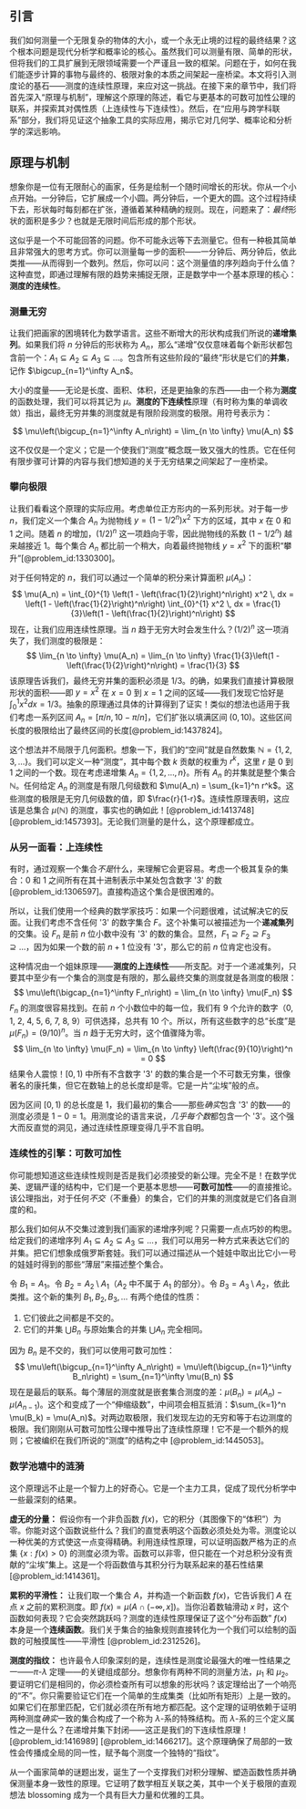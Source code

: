 ## 引言
我们如何测量一个无限复杂的物体的大小，或一个永无止境的过程的最终结果？这个根本问题是现代分析学和概率论的核心。虽然我们可以测量有限、简单的形状，但将我们的工具扩展到无限领域需要一个严谨且一致的框架。问题在于，如何在我们能逐步计算的事物与最终的、极限对象的本质之间架起一座桥梁。本文将引入测度论的基石——测度的连续性原理，来应对这一挑战。在接下来的章节中，我们将首先深入“原理与机制”，理解这个原理的陈述，看它与更基本的可数可加性公理的联系，并探索其对偶性质（上连续性与下连续性）。然后，在“应用与跨学科联系”部分，我们将见证这个抽象工具的实际应用，揭示它对几何学、概率论和分析学的深远影响。

## 原理与机制

想象你是一位有无限耐心的画家，任务是绘制一个随时间增长的形状。你从一个小点开始。一分钟后，它扩展成一个小圆。两分钟后，一个更大的圆。这个过程持续下去，形状每时每刻都在扩张，遵循着某种精确的规则。现在，问题来了：*最终*形状的面积是多少？也就是无限时间后形成的那个形状。

这似乎是一个不可能回答的问题。你不可能永远等下去测量它。但有一种极其简单且非常强大的思考方式。你可以测量每一步的面积——一分钟后、两分钟后，依此类推——从而得到一个数列。然后，你可以问：这个测量值的序列趋向于什么值？这种直觉，即通过理解有限的趋势来捕捉无限，正是数学中一个基本原理的核心：**测度的连续性**。

### 测量无穷

让我们把画家的困境转化为数学语言。这些不断增大的形状构成我们所说的**递增集列**。如果我们将 $n$ 分钟后的形状称为 $A_n$，那么“递增”仅仅意味着每个新形状都包含前一个：$A_1 \subseteq A_2 \subseteq A_3 \subseteq \dots$。包含所有这些阶段的“最终”形状是它们的**并集**，记作 $\bigcup_{n=1}^\infty A_n$。

大小的度量——无论是长度、面积、体积，还是更抽象的东西——由一个称为**测度**的函数处理，我们可以将其记为 $\mu$。**测度的下连续性**原理（有时称为集的单调收敛）指出，最终无穷并集的测度就是有限阶段测度的极限。用符号表示为：

$$
\mu\left(\bigcup_{n=1}^\infty A_n\right) = \lim_{n \to \infty} \mu(A_n)
$$

这不仅仅是一个定义；它是一个使我们“测度”概念既一致又强大的性质。它在任何有限步骤可计算的内容与我们想知道的关于无穷结果之间架起了一座桥梁。

### 攀向极限

让我们看看这个原理的实际应用。考虑单位正方形内的一系列形状。对于每一步 $n$，我们定义一个集合 $A_n$ 为抛物线 $y = (1 - 1/2^n)x^2$ 下方的区域，其中 $x$ 在 0 和 1 之间。随着 $n$ 的增加，$(1/2)^n$ 这一项趋向于零，因此抛物线的系数 $(1 - 1/2^n)$ 越来越接近 1。每个集合 $A_n$ 都比前一个稍大，向着最终抛物线 $y = x^2$ 下的面积“攀升”[@problem_id:1330300]。

对于任何特定的 $n$，我们可以通过一个简单的积分来计算面积 $\mu(A_n)$：
$$
\mu(A_n) = \int_{0}^{1} \left(1 - \left(\frac{1}{2}\right)^n\right) x^2 \, dx = \left(1 - \left(\frac{1}{2}\right)^n\right) \int_{0}^{1} x^2 \, dx = \frac{1}{3}\left(1 - \left(\frac{1}{2}\right)^n\right)
$$
现在，让我们应用连续性原理。当 $n$ 趋于无穷大时会发生什么？$(1/2)^n$ 这一项消失了，我们测度的极限是：
$$
\lim_{n \to \infty} \mu(A_n) = \lim_{n \to \infty} \frac{1}{3}\left(1 - \left(\frac{1}{2}\right)^n\right) = \frac{1}{3}
$$
该原理告诉我们，最终无穷并集的面积必须是 $1/3$。的确，如果我们直接计算极限形状的面积——即 $y=x^2$ 在 $x=0$ 到 $x=1$ 之间的区域——我们发现它恰好是 $\int_0^1 x^2 dx = 1/3$。抽象的原理通过具体的计算得到了证实！类似的想法也适用于我们考虑一系列区间 $A_n = [\pi/n, 10-\pi/n]$，它们扩张以填满区间 $(0,10)$。这些区间长度的极限给出了最终区间的长度[@problem_id:1437824]。

这个想法并不局限于几何面积。想象一下，我们的“空间”就是自然数集 $\mathbb{N}=\{1, 2, 3, \dots\}$。我们可以定义一种“测度”，其中每个数 $k$ 贡献的权重为 $r^k$，这里 $r$ 是 0 到 1 之间的一个数。现在考虑递增集 $A_n = \{1, 2, \dots, n\}$。所有 $A_n$ 的并集就是整个集合 $\mathbb{N}$。任何给定 $A_n$ 的测度是有限几何级数和 $\mu(A_n) = \sum_{k=1}^n r^k$。这些测度的极限是无穷几何级数的值，即 $\frac{r}{1-r}$。连续性原理表明，这应该是总集合 $\mu(\mathbb{N})$ 的测度，事实也的确如此！[@problem_id:1413748] [@problem_id:1457393]。无论我们测量的是什么，这个原理都成立。

### 从另一面看：上连续性

有时，通过观察一个集合*不是*什么，来理解它会更容易。考虑一个极其复杂的集合：0 和 1 之间所有在其十进制表示中某处包含数字 '3' 的数 [@problem_id:1306597]。直接构造这个集合是很困难的。

所以，让我们使用一个经典的数学家技巧：如果一个问题很难，试试解决它的反面。让我们考虑不含任何 '3' 的数字集合 $F$。这个补集可以被描述为一个**递减集列**的交集。设 $F_n$ 是前 $n$ 位小数中没有 '3' 的数的集合。显然，$F_1 \supseteq F_2 \supseteq F_3 \supseteq \dots$，因为如果一个数的前 $n+1$ 位没有 '3'，那么它的前 $n$ 位肯定也没有。

这种情况由一个姐妹原理——**测度的上连续性**——所支配。对于一个递减集列，只要其中至少有一个集合的测度是有限的，那么最终交集的测度就是各测度的极限：
$$
\mu\left(\bigcap_{n=1}^\infty F_n\right) = \lim_{n \to \infty} \mu(F_n)
$$
$F_n$ 的测度很容易找到。在前 $n$ 个小数位中的每一位，我们有 9 个允许的数字（0, 1, 2, 4, 5, 6, 7, 8, 9）可供选择，总共有 10 个。所以，所有这些数字的总“长度”是 $\mu(F_n) = (9/10)^n$。当 $n$ 趋于无穷大时，这个值骤降为零。
$$
\lim_{n \to \infty} \mu(F_n) = \lim_{n \to \infty} \left(\frac{9}{10}\right)^n = 0
$$
结果令人震惊！$[0,1)$ 中所有不含数字 '3' 的数的集合是一个不可数无穷集，很像著名的康托集，但它在数轴上的总长度却是零。它是一片“尘埃”般的点。

因为区间 $[0,1)$ 的总长度是 1，我们最初的集合——那些*确实*包含 '3' 的数——的测度必须是 $1 - 0 = 1$。用测度论的语言来说，*几乎每个数*都包含一个 '3'。这个强大而反直觉的洞见，通过连续性原理变得几乎不言自明。

### 连续性的引擎：可数可加性

你可能想知道这些连续性规则是否是我们必须接受的新公理。完全不是！在数学优美、逻辑严谨的结构中，它们是一个更基本思想——**可数可加性**——的直接推论。该公理指出，对于任何*不交*（不重叠）的集合，它们的并集的测度就是它们各自测度的和。

那么我们如何从不交集过渡到我们画家的递增序列呢？只需要一点点巧妙的构思。给定我们的递增序列 $A_1 \subseteq A_2 \subseteq A_3 \subseteq \dots$，我们可以用另一种方式来表达它们的并集。把它们想象成俄罗斯套娃。我们可以通过描述从一个娃娃中取出比它小一号的娃娃时得到的那些“薄层”来描述整个集合。

令 $B_1 = A_1$。令 $B_2 = A_2 \setminus A_1$（$A_2$ 中不属于 $A_1$ 的部分）。令 $B_3 = A_3 \setminus A_2$，依此类推。这个新的集列 $B_1, B_2, B_3, \dots$ 有两个绝佳的性质：
1.  它们彼此之间都是不交的。
2.  它们的并集 $\bigcup B_n$ 与原始集合的并集 $\bigcup A_n$ 完全相同。

因为 $B_n$ 是不交的，我们可以使用可数可加性：
$$
\mu\left(\bigcup_{n=1}^\infty A_n\right) = \mu\left(\bigcup_{n=1}^\infty B_n\right) = \sum_{n=1}^\infty \mu(B_n)
$$
现在是最后的联系。每个薄层的测度就是嵌套集合测度的差：$\mu(B_n) = \mu(A_n) - \mu(A_{n-1})$。这个和变成了一个“伸缩级数”，中间项会相互抵消：$\sum_{k=1}^n \mu(B_k) = \mu(A_n)$。对两边取极限，我们发现左边的无穷和等于右边测度的极限。我们刚刚从可数可加性公理中推导出了连续性原理！它不是一个额外的规则；它被编织在我们所说的“测度”的结构之中 [@problem_id:1445053]。

### 数学池塘中的涟漪

这个原理远不止是一个智力上的好奇心。它是一个主力工具，促成了现代分析学中一些最深刻的结果。

**虚无的分量：** 假设你有一个非负函数 $f(x)$，它的积分（其图像下的“体积”）为零。你能对这个函数说些什么？我们的直觉表明这个函数必须处处为零。测度论以一种优美的方式使这一点变得精确。利用连续性原理，可以证明函数严格为正的点集 $\{x : f(x) > 0\}$ 的测度必须为零。函数可以非零，但只能在一个对总积分没有贡献的“尘埃”集上。这是一个将函数值与其积分行为联系起来的基石性结果 [@problem_id:1414361]。

**累积的平滑性：** 让我们取一个集合 $A$，并构造一个新函数 $f(x)$，它告诉我们 $A$ 在点 $x$ 之前的累积测度。即 $f(x) = \mu(A \cap (-\infty, x])$。当你沿着数轴滑动 $x$ 时，这个函数如何表现？它会突然跳跃吗？测度的连续性原理保证了这个“分布函数” $f(x)$ 本身是一个**连续函数**。我们关于集合的抽象规则直接转化为一个我们可以绘制的函数的可触摸属性——平滑性 [@problem_id:2312526]。

**测度的指纹：** 也许最令人印象深刻的是，连续性是测度论最强大的唯一性结果之一——$\pi$-$\lambda$ 定理——的关键组成部分。想象你有两种不同的测量方法，$\mu_1$ 和 $\mu_2$。要证明它们是相同的，你必须检查所有可以想象的形状吗？该定理给出了一个响亮的“不”。你只需要验证它们在一个简单的生成集类（比如所有矩形）上是一致的。如果它们在那里匹配，它们就必须在所有地方都匹配。这个定理的证明依赖于证明两种测度*确实*一致的集合构成了一个称为 $\lambda$-系的特殊结构。而 $\lambda$-系的三个定义属性之一是什么？在递增并集下封闭——这正是我们的下连续性原理！[@problem_id:1416989] [@problem_id:1466217]。这个原理确保了局部的一致性会传播成全局的同一性，赋予每个测度一个独特的“指纹”。

从一个画家简单的谜题出发，诞生了一个支撑我们对积分理解、塑造函数性质并确保测量本身一致性的原理。它证明了数学相互关联之美，其中一个关于极限的直观想法 blossoming 成为一个具有巨大力量和优雅的工具。

